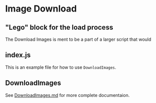 # Image Download

## "Lego" block for the load process

The Download Images is ment to be a part of a larger script that would 

## index.js

This is an example file for how to use `DownloadImages`.

## DownloadImages

See [DownloadImages.md](DownloadImages.md) for more complete documentaion.